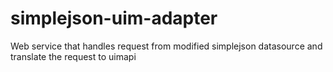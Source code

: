 # simplejson-uim-adapter
Web service that handles request from modified simplejson datasource and translate the request to uimapi
